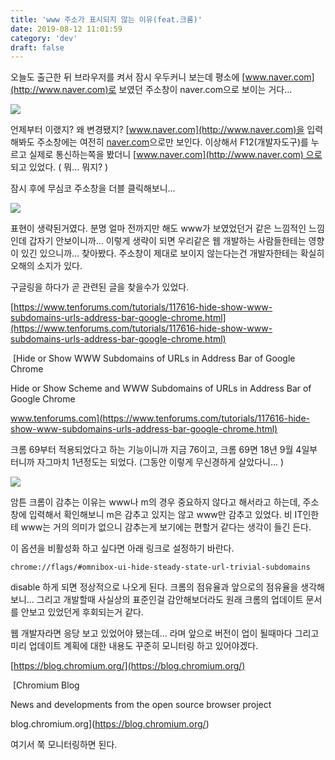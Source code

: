 ```yaml
---
title: 'www 주소가 표시되지 않는 이유(feat.크롬)'
date: 2019-08-12 11:01:59
category: 'dev'
draft: false
---
```


오늘도 출근한 뒤 브라우저를 켜서 잠시 우두커니 보는데 평소에 [www.naver.com](http://www.naver.com)로 보였던 주소창이 naver.com으로 보이는 거다...

![](https://blog.kakaocdn.net/dn/bNyXsH/btqxrXwHGAw/NhwKVNK1aKmbKp2KFyIQb0/img.png)

언제부터 이랬지? 왜 변경됐지? [www.naver.com](http://www.naver.com)을 입력해봐도 주소창에는 여전히 [naver.com](http://naver.com)으로만 보인다. 이상해서 F12(개발자도구)를 누르고 실제로 통신하는쪽을 봤더니 [www.naver.com](http://www.naver.com) 으로 되고 있었다. ( 뭐... 뭐지? )

잠시 후에 무심코 주소창을 더블 클릭해보니...

![](https://blog.kakaocdn.net/dn/cCzE85/btqxrVZXBiX/iOiB51e939d7TlWOj2UBQ0/img.png)

표현이 생략된거였다. 분명 얼마 전까지만 해도 www가 보였었던거 같은 느낌적인 느낌인데 갑자기 안보이니까... 이렇게 생략이 되면 우리같은 웹 개발하는 사람들한테는 영향이 있긴 있으니까... 찾아봤다. 주소창이 제대로 보이지 않는다는건 개발자한테는 확실히 오해의 소지가 있다. 

구글링을 하다가 곧 관련된 글을 찾을수가 있었다. 

[https://www.tenforums.com/tutorials/117616-hide-show-www-subdomains-urls-address-bar-google-chrome.html](https://www.tenforums.com/tutorials/117616-hide-show-www-subdomains-urls-address-bar-google-chrome.html)

 [Hide or Show WWW Subdomains of URLs in Address Bar of Google Chrome

Hide or Show Scheme and WWW Subdomains of URLs in Address Bar of Google Chrome

www.tenforums.com](https://www.tenforums.com/tutorials/117616-hide-show-www-subdomains-urls-address-bar-google-chrome.html)

크롬 69부터 적용되었다고 하는 기능이니까 지금 76이고, 크롬 69면 18년 9월 4일부터니까 자그마치 1년정도는 되었다. (그동안 이렇게 무신경하게 살았다니... ) 

![](https://blog.kakaocdn.net/dn/4K9Wx/btqxoRdEOfY/QzGoJc4VkKMm3gHoQ0FcmK/img.png)

암튼 크롬이 감추는 이유는 www나 m의 경우 중요하지 않다고 해서라고 하는데, 주소창에 입력해서 확인해보니 m은 감추고 있지는 않고 www만 감추고 있었다. 비 IT인한테 www는 거의 의미가 없으니 감추는게 보기에는 편할거 같다는 생각이 들긴 든다. 

이 옵션을 비활성화 하고 싶다면 아래 링크로 설정하기 바란다. 

    chrome://flags/#omnibox-ui-hide-steady-state-url-trivial-subdomains

disable 하게 되면 정상적으로 나오게 된다. 크롬의 점유율과 앞으로의 점유율을 생각해보니... 그리고 개발할때 사실상의 표준인걸 감안해보더라도 원래 크롬의 업데이트 문서를 안보고 있었던게 후회되는거 같다. 

웹 개발자라면 응당 보고 있었어야 됐는데... 라며 앞으로 버전이 업이 될때마다 그리고 미리 업데이트 계획에 대한 내용도 꾸준히 모니터링 하고 있어야겠다. 

[https://blog.chromium.org/](https://blog.chromium.org/)

 [Chromium Blog

News and developments from the open source browser project

blog.chromium.org](https://blog.chromium.org/)

여기서 쭉 모니터링하면 된다.
